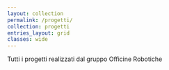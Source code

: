 ```yaml
---
layout: collection
permalink: /progetti/
collection: progetti
entries_layout: grid
classes: wide
---
```


Tutti i progetti realizzati dal gruppo Officine Robotiche
